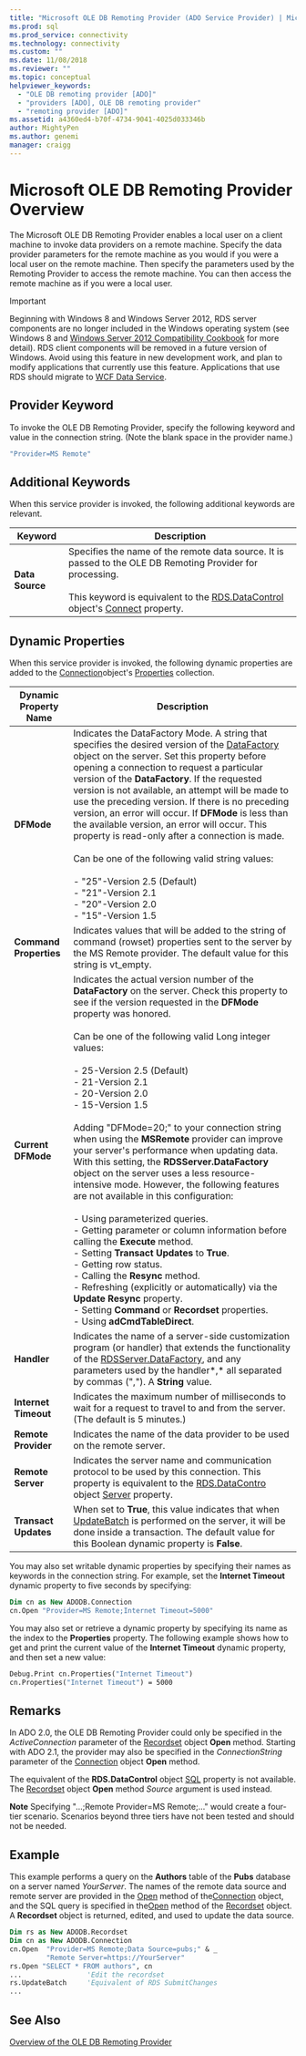 ```yaml
---
title: "Microsoft OLE DB Remoting Provider (ADO Service Provider) | Microsoft Docs"
ms.prod: sql
ms.prod_service: connectivity
ms.technology: connectivity
ms.custom: ""
ms.date: 11/08/2018
ms.reviewer: ""
ms.topic: conceptual
helpviewer_keywords:
  - "OLE DB remoting provider [ADO]"
  - "providers [ADO], OLE DB remoting provider"
  - "remoting provider [ADO]"
ms.assetid: a4360ed4-b70f-4734-9041-4025d033346b
author: MightyPen
ms.author: genemi
manager: craigg
---
```

# Microsoft OLE DB Remoting Provider Overview
The Microsoft OLE DB Remoting Provider enables a local user on a client machine to invoke data providers on a remote machine. Specify the data provider parameters for the remote machine as you would if you were a local user on the remote machine. Then specify the parameters used by the Remoting Provider to access the remote machine. You can then access the remote machine as if you were a local user.

> [!IMPORTANT]
>  Beginning with Windows 8 and Windows Server 2012, RDS server components are no longer included in the Windows operating system (see Windows 8 and [Windows Server 2012 Compatibility Cookbook](https://www.microsoft.com/download/details.aspx?id=27416) for more detail). RDS client components will be removed in a future version of Windows. Avoid using this feature in new development work, and plan to modify applications that currently use this feature. Applications that use RDS should migrate to  [WCF Data Service](https://go.microsoft.com/fwlink/?LinkId=199565).

## Provider Keyword
 To invoke the OLE DB Remoting Provider, specify the following keyword and value in the connection string. (Note the blank space in the provider name.)

```vb
"Provider=MS Remote"
```

## Additional Keywords
 When this service provider is invoked, the following additional keywords are relevant.

|Keyword|Description|
|-------------|-----------------|
|**Data Source**|Specifies the name of the remote data source. It is passed to the OLE DB Remoting Provider for processing.<br /><br /> This keyword is equivalent to the [RDS.DataControl](../../../ado/reference/rds-api/datacontrol-object-rds.md) object's [Connect](../../../ado/reference/rds-api/connect-property-rds.md) property.|

## Dynamic Properties
 When this service provider is invoked, the following dynamic properties are added to the [Connection](../../../ado/reference/ado-api/connection-object-ado.md)object's [Properties](../../../ado/reference/ado-api/properties-collection-ado.md) collection.

|Dynamic Property Name|Description|
|---------------------------|-----------------|
|**DFMode**|Indicates the DataFactory Mode. A string that specifies the desired version of the [DataFactory](../../../ado/reference/rds-api/datafactory-object-rdsserver.md) object on the server. Set this property before opening a connection to request a particular version of the **DataFactory**. If the requested version is not available, an attempt will be made to use the preceding version. If there is no preceding version, an error will occur. If **DFMode** is less than the available version, an error will occur. This property is read-only after a connection is made.<br /><br /> Can be one of the following valid string values:<br /><br /> -   "25"-Version 2.5 (Default)<br />-   "21"-Version 2.1<br />-   "20"-Version 2.0<br />-   "15"-Version 1.5|
|**Command Properties**|Indicates values that will be added to the string of command (rowset) properties sent to the server by the MS Remote provider. The default value for this string is vt_empty.|
|**Current DFMode**|Indicates the actual version number of the **DataFactory** on the server. Check this property to see if the version requested in the **DFMode** property was honored.<br /><br /> Can be one of the following valid Long integer values:<br /><br /> -   25-Version 2.5 (Default)<br />-   21-Version 2.1<br />-   20-Version 2.0<br />-   15-Version 1.5<br /><br /> Adding "DFMode=20;" to your connection string when using the **MSRemote** provider can improve your server's performance when updating data. With this setting, the **RDSServer.DataFactory** object on the server uses a less resource-intensive mode. However, the following features are not available in this configuration:<br /><br /> -   Using parameterized queries.<br />-   Getting parameter or column information before calling the **Execute** method.<br />-   Setting **Transact Updates** to **True**.<br />-   Getting row status.<br />-   Calling the **Resync** method.<br />-   Refreshing (explicitly or automatically) via the **Update Resync** property.<br />-   Setting **Command** or **Recordset** properties.<br />-   Using **adCmdTableDirect**.|
|**Handler**|Indicates the name of a server-side customization program (or handler) that extends the functionality of the [RDSServer.DataFactory](../../../ado/reference/rds-api/datafactory-object-rdsserver.md), and any parameters used by the handler*,* all separated by commas (","). A **String** value.|
|**Internet Timeout**|Indicates the maximum number of milliseconds to wait for a request to travel to and from the server. (The default is 5 minutes.)|
|**Remote Provider**|Indicates the name of the data provider to be used on the remote server.|
|**Remote Server**|Indicates the server name and communication protocol to be used by this connection. This property is equivalent to the [RDS.DataContro](../../../ado/reference/rds-api/datacontrol-object-rds.md) object [Server](../../../ado/reference/rds-api/server-property-rds.md) property.|
|**Transact Updates**|When set to **True**, this value indicates that when [UpdateBatch](../../../ado/reference/ado-api/updatebatch-method.md) is performed on the server, it will be done inside a transaction. The default value for this Boolean dynamic property is **False**.|

 You may also set writable dynamic properties by specifying their names as keywords in the connection string. For example, set the **Internet Timeout** dynamic property to five seconds by specifying:

```vb
Dim cn as New ADODB.Connection
cn.Open "Provider=MS Remote;Internet Timeout=5000"
```

 You may also set or retrieve a dynamic property by specifying its name as the index to the **Properties** property. The following example shows how to get and print the current value of the **Internet Timeout** dynamic property, and then set a new value:

```vb
Debug.Print cn.Properties("Internet Timeout")
cn.Properties("Internet Timeout") = 5000
```

## Remarks
 In ADO 2.0, the OLE DB Remoting Provider could only be specified in the *ActiveConnection* parameter of the [Recordset](../../../ado/reference/ado-api/recordset-object-ado.md) object **Open** method. Starting with ADO 2.1, the provider may also be specified in the *ConnectionString* parameter of the [Connection](../../../ado/reference/ado-api/connection-object-ado.md) object **Open** method.

 The equivalent of the **RDS.DataControl** object [SQL](../../../ado/reference/rds-api/sql-property.md) property is not available. The [Recordset](../../../ado/reference/ado-api/recordset-object-ado.md) object **Open** method *Source* argument is used instead.

 **Note** Specifying "...;Remote Provider=MS Remote;..." would create a four-tier scenario. Scenarios beyond three tiers have not been tested and should not be needed.

## Example
 This example performs a query on the **Authors** table of the **Pubs** database on a server named *YourServer*. The names of the remote data source and remote server are provided in the [Open](../../../ado/reference/ado-api/open-method-ado-connection.md) method of the[Connection](../../../ado/reference/ado-api/connection-object-ado.md) object, and the SQL query is specified in the[Open](../../../ado/reference/ado-api/open-method-ado-recordset.md) method of the [Recordset](../../../ado/reference/ado-api/recordset-object-ado.md) object. A **Recordset** object is returned, edited, and used to update the data source.

```vb
Dim rs as New ADODB.Recordset
Dim cn as New ADODB.Connection
cn.Open  "Provider=MS Remote;Data Source=pubs;" & _
         "Remote Server=https://YourServer"
rs.Open "SELECT * FROM authors", cn
...                'Edit the recordset
rs.UpdateBatch     'Equivalent of RDS SubmitChanges
...
```

## See Also
 [Overview of the OLE DB Remoting Provider](https://msdn.microsoft.com/4083b72f-68c4-4252-b366-abb70db5ca2b)
